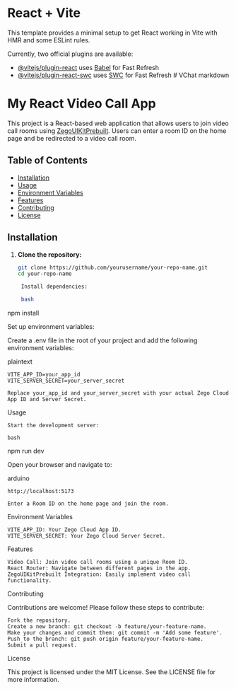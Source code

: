 # React + Vite

This template provides a minimal setup to get React working in Vite with HMR and some ESLint rules.

Currently, two official plugins are available:


- [@vitejs/plugin-react](https://github.com/vitejs/vite-plugin-react/blob/main/packages/plugin-react/README.md) uses [Babel](https://babeljs.io/) for Fast Refresh
- [@vitejs/plugin-react-swc](https://github.com/vitejs/vite-plugin-react-swc) uses [SWC](https://swc.rs/) for Fast Refresh
#   V C h a t 
 
 markdown

# My React Video Call App

This project is a React-based web application that allows users to join video call rooms using [ZegoUIKitPrebuilt](https://www.zegocloud.com/). Users can enter a room ID on the home page and be redirected to a video call room.

## Table of Contents

- [Installation](#installation)
- [Usage](#usage)
- [Environment Variables](#environment-variables)
- [Features](#features)
- [Contributing](#contributing)
- [License](#license)

## Installation

1. **Clone the repository:**

   ```bash
   git clone https://github.com/yourusername/your-repo-name.git
   cd your-repo-name

    Install dependencies:

    bash

npm install

Set up environment variables:

Create a .env file in the root of your project and add the following environment variables:

plaintext

    VITE_APP_ID=your_app_id
    VITE_SERVER_SECRET=your_server_secret

    Replace your_app_id and your_server_secret with your actual Zego Cloud App ID and Server Secret.

Usage

    Start the development server:

    bash

npm run dev

Open your browser and navigate to:

arduino

    http://localhost:5173

    Enter a Room ID on the home page and join the room.

Environment Variables

    VITE_APP_ID: Your Zego Cloud App ID.
    VITE_SERVER_SECRET: Your Zego Cloud Server Secret.

Features

    Video Call: Join video call rooms using a unique Room ID.
    React Router: Navigate between different pages in the app.
    ZegoUIKitPrebuilt Integration: Easily implement video call functionality.

Contributing

Contributions are welcome! Please follow these steps to contribute:

    Fork the repository.
    Create a new branch: git checkout -b feature/your-feature-name.
    Make your changes and commit them: git commit -m 'Add some feature'.
    Push to the branch: git push origin feature/your-feature-name.
    Submit a pull request.

License

This project is licensed under the MIT License. See the LICENSE file for more information.
